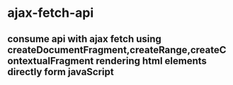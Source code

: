 # ajax-fetch-api

## consume api with ajax fetch using createDocumentFragment,createRange,createContextualFragment rendering html elements directly form javaScript
